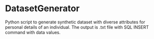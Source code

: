 # DatasetGenerator
Python script to generate synthetic dataset with diverse attributes for personal details of an individual. The output is .txt file with SQL INSERT command with data values.
